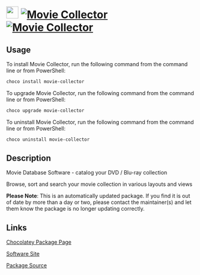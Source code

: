 ﻿# <img src="https://cdn.jsdelivr.net/gh/mkevenaar/chocolatey-packages@137582833587d58d8263c1aa595a78b7c481a13b/icons/movie-collector.png" width="32" height="32"/> [![Movie Collector](https://img.shields.io/chocolatey/v/movie-collector.svg?label=Movie+Collector)](https://community.chocolatey.org/packages/movie-collector) [![Movie Collector](https://img.shields.io/chocolatey/dt/movie-collector.svg)](https://community.chocolatey.org/packages/movie-collector)

## Usage

To install Movie Collector, run the following command from the command line or from PowerShell:

```powershell
choco install movie-collector
```

To upgrade Movie Collector, run the following command from the command line or from PowerShell:

```powershell
choco upgrade movie-collector
```

To uninstall Movie Collector, run the following command from the command line or from PowerShell:

```powershell
choco uninstall movie-collector
```

## Description

Movie Database Software - catalog your DVD / Blu-ray collection

Browse, sort and search your movie collection in various layouts and views

**Please Note**: This is an automatically updated package. If you find it is
out of date by more than a day or two, please contact the maintainer(s) and
let them know the package is no longer updating correctly.


## Links

[Chocolatey Package Page](https://community.chocolatey.org/packages/movie-collector)

[Software Site](https://www.collectorz.com/movie/movie-collector)

[Package Source](https://github.com/mkevenaar/chocolatey-packages/tree/master/automatic/movie-collector)

